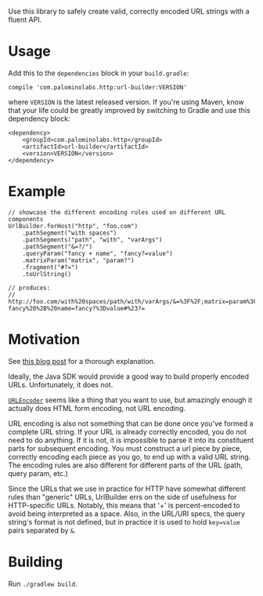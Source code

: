 Use this library to safely create valid, correctly encoded URL strings with a fluent API.

# Usage

Add this to the `dependencies` block in your `build.gradle`:

    compile 'com.palominolabs.http:url-builder:VERSION'

where `VERSION` is the latest released version.  If you're using Maven, know that your life could be greatly improved by switching to Gradle and use this dependency block:

    <dependency>
        <groupId>com.palominolabs.http</groupId>
        <artifactId>url-builder</artifactId>
        <version>VERSION</version>
    </dependency>

# Example

```
// showcase the different encoding rules used on different URL components
UrlBuilder.forHost("http", "foo.com")
    .pathSegment("with spaces")
    .pathSegments("path", "with", "varArgs")
    .pathSegment("&=?/")
    .queryParam("fancy + name", "fancy?=value")
    .matrixParam("matrix", "param?")
    .fragment("#?=")
    .toUrlString()

// produces:
// http://foo.com/with%20spaces/path/with/varArgs/&=%3F%2F;matrix=param%3F?fancy%20%2B%20name=fancy?%3Dvalue#%23?=

```

# Motivation

See [this blog post](http://blog.palominolabs.com/2013/10/03/creating-urls-correctly-and-safely/) for a thorough explanation.

Ideally, the Java SDK would provide a good way to build properly encoded URLs. Unfortunately, it does not.

[`URLEncoder`](http://docs.oracle.com/javase/7/docs/api/java/net/URLEncoder.html) seems like a thing that you want to use, but amazingly enough it actually does HTML form encoding, not URL encoding.

URL encoding is also not something that can be done once you've formed a complete URL string. If your URL is already correctly encoded, you do not need to do anything. If it is not, it is impossible to parse it into its constituent parts for subsequent encoding. You must construct a url piece by piece, correctly encoding each piece as you go, to end up with a valid URL string. The encoding rules are also different for different parts of the URL (path, query param, etc.)

 Since the URLs that we use in practice for HTTP have somewhat different rules than "generic" URLs, UrlBuilder errs on the side of usefulness for HTTP-specific URLs. Notably, this means that '+' is percent-encoded to avoid being interpreted as a space. Also, in the URL/URI specs, the query string's format is not defined, but in practice it is used to hold `key=value` pairs separated by `&`.

 # Building

 Run `./gradlew build`.
